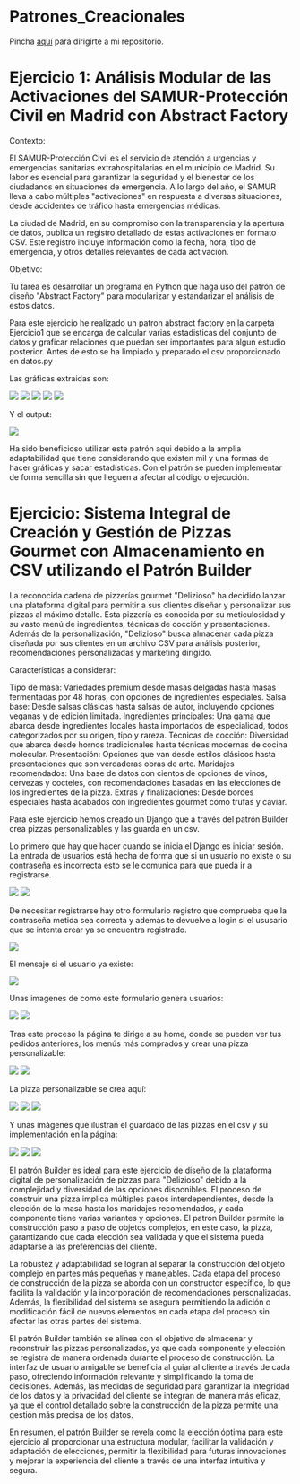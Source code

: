 # Patrones_Creacionales

Pincha [aquí](https://github.com/Xavitheforce/Patrones_Creacionales/) para dirigirte a mi repositorio.

<h1>Ejercicio 1: Análisis Modular de las Activaciones del SAMUR-Protección Civil en Madrid con Abstract Factory</h1>

Contexto:

El SAMUR-Protección Civil es el servicio de atención a urgencias y emergencias sanitarias extrahospitalarias en el municipio de Madrid. Su labor es esencial para garantizar la seguridad y el bienestar de los ciudadanos en situaciones de emergencia. A lo largo del año, el SAMUR lleva a cabo múltiples "activaciones" en respuesta a diversas situaciones, desde accidentes de tráfico hasta emergencias médicas.

La ciudad de Madrid, en su compromiso con la transparencia y la apertura de datos, publica un registro detallado de estas activaciones en formato CSV. Este registro incluye información como la fecha, hora, tipo de emergencia, y otros detalles relevantes de cada activación.

Objetivo:

Tu tarea es desarrollar un programa en Python que haga uso del patrón de diseño "Abstract Factory" para modularizar y estandarizar el análisis de estos datos.

Para este ejercicio he realizado un patron abstract factory en la carpeta Ejercicio1 que se encarga de calcular varias estadisticas del conjunto de datos y graficar relaciones que puedan ser importantes para algun estudio posterior. Antes de esto se ha limpiado y preparado el csv proporcionado en datos.py

Las gráficas extraidas son:

<img src="https://github.com/Xavitheforce/Patrones_Creacionales/blob/main/imagenes_patronesC/Figure_1.png">
<img src="https://github.com/Xavitheforce/Patrones_Creacionales/blob/main/imagenes_patronesC/2.png">
<img src="https://github.com/Xavitheforce/Patrones_Creacionales/blob/main/imagenes_patronesC/3.png">
<img src="https://github.com/Xavitheforce/Patrones_Creacionales/blob/main/imagenes_patronesC/4.png">
<img src="https://github.com/Xavitheforce/Patrones_Creacionales/blob/main/imagenes_patronesC/5.png">

Y el output:

<img src="https://github.com/Xavitheforce/Patrones_Creacionales/blob/main/imagenes_patronesC/6.png">

Ha sido beneficioso utilizar este patrón aqui debido a la amplia adaptabilidad que tiene considerando que existen mil y una formas de hacer gráficas y sacar estadísticas. Con el patrón se pueden implementar de forma sencilla sin que lleguen a afectar al código o ejecución.

<h1>Ejercicio: Sistema Integral de Creación y Gestión de Pizzas Gourmet con Almacenamiento en CSV utilizando el Patrón Builder</h1>

La reconocida cadena de pizzerías gourmet "Delizioso" ha decidido lanzar una plataforma digital para permitir a sus clientes diseñar y personalizar sus pizzas al máximo detalle. Esta pizzería es conocida por su meticulosidad y su vasto menú de ingredientes, técnicas de cocción y presentaciones. Además de la personalización, "Delizioso" busca almacenar cada pizza diseñada por sus clientes en un archivo CSV para análisis posterior, recomendaciones personalizadas y marketing dirigido.

Características a considerar:

Tipo de masa: Variedades premium desde masas delgadas hasta masas fermentadas por 48 horas, con opciones de ingredientes especiales.
Salsa base: Desde salsas clásicas hasta salsas de autor, incluyendo opciones veganas y de edición limitada.
Ingredientes principales: Una gama que abarca desde ingredientes locales hasta importados de especialidad, todos categorizados por su origen, tipo y rareza.
Técnicas de cocción: Diversidad que abarca desde hornos tradicionales hasta técnicas modernas de cocina molecular.
Presentación: Opciones que van desde estilos clásicos hasta presentaciones que son verdaderas obras de arte.
Maridajes recomendados: Una base de datos con cientos de opciones de vinos, cervezas y cocteles, con recomendaciones basadas en las elecciones de los ingredientes de la pizza.
Extras y finalizaciones: Desde bordes especiales hasta acabados con ingredientes gourmet como trufas y caviar.

Para este ejercicio hemos creado un Django que a través del patrón Builder crea pizzas personalizables y las guarda en un csv.

Lo primero que hay que hacer cuando se inicia el Django es iniciar sesión. La entrada de usuarios está hecha de forma que si un usuario no existe o su contraseña es incorrecta esto se le comunica para que pueda ir a registrarse.

<img src="https://github.com/Xavitheforce/Patrones_Creacionales/blob/main/imagenes_patronesC/7.png">
<img src="https://github.com/Xavitheforce/Patrones_Creacionales/blob/main/imagenes_patronesC/8.png">

De necesitar registrarse hay otro formulario registro que comprueba que la contraseña metida sea correcta y además te devuelve a login si el ususario que se intenta crear ya se encuentra registrado.

<img src="https://github.com/Xavitheforce/Patrones_Creacionales/blob/main/imagenes_patronesC/9.png">

El mensaje si el usuario ya existe:

<img src="https://github.com/Xavitheforce/Patrones_Creacionales/blob/main/imagenes_patronesC/10.png">

Unas imagenes de como este formulario genera usuarios:

<img src="https://github.com/Xavitheforce/Patrones_Creacionales/blob/main/imagenes_patronesC/19.png">
<img src="https://github.com/Xavitheforce/Patrones_Creacionales/blob/main/imagenes_patronesC/20.png">

Tras este proceso la página te dirige a su home, donde se pueden ver tus pedidos anteriores, los menús más comprados y crear una pizza personalizable:

<img src="https://github.com/Xavitheforce/Patrones_Creacionales/blob/main/imagenes_patronesC/11.png">
<img src="https://github.com/Xavitheforce/Patrones_Creacionales/blob/main/imagenes_patronesC/12.png">

La pizza personalizable se crea aquí:

<img src="https://github.com/Xavitheforce/Patrones_Creacionales/blob/main/imagenes_patronesC/14.png">
<img src="https://github.com/Xavitheforce/Patrones_Creacionales/blob/main/imagenes_patronesC/15.png">
<img src="https://github.com/Xavitheforce/Patrones_Creacionales/blob/main/imagenes_patronesC/16.png">

Y unas imágenes que ilustran el guardado de las pizzas en el csv y su implementación en la página:

<img src="https://github.com/Xavitheforce/Patrones_Creacionales/blob/main/imagenes_patronesC/13.png">
<img src="https://github.com/Xavitheforce/Patrones_Creacionales/blob/main/imagenes_patronesC/17.png">
<img src="https://github.com/Xavitheforce/Patrones_Creacionales/blob/main/imagenes_patronesC/18.png">

El patrón Builder es ideal para este ejercicio de diseño de la plataforma digital de personalización de pizzas para "Delizioso" debido a la complejidad y diversidad de las opciones disponibles. El proceso de construir una pizza implica múltiples pasos interdependientes, desde la elección de la masa hasta los maridajes recomendados, y cada componente tiene varias variantes y opciones. El patrón Builder permite la construcción paso a paso de objetos complejos, en este caso, la pizza, garantizando que cada elección sea validada y que el sistema pueda adaptarse a las preferencias del cliente.

La robustez y adaptabilidad se logran al separar la construcción del objeto complejo en partes más pequeñas y manejables. Cada etapa del proceso de construcción de la pizza se aborda con un constructor específico, lo que facilita la validación y la incorporación de recomendaciones personalizadas. Además, la flexibilidad del sistema se asegura permitiendo la adición o modificación fácil de nuevos elementos en cada etapa del proceso sin afectar las otras partes del sistema.

El patrón Builder también se alinea con el objetivo de almacenar y reconstruir las pizzas personalizadas, ya que cada componente y elección se registra de manera ordenada durante el proceso de construcción. La interfaz de usuario amigable se beneficia al guiar al cliente a través de cada paso, ofreciendo información relevante y simplificando la toma de decisiones. Además, las medidas de seguridad para garantizar la integridad de los datos y la privacidad del cliente se integran de manera más eficaz, ya que el control detallado sobre la construcción de la pizza permite una gestión más precisa de los datos.

En resumen, el patrón Builder se revela como la elección óptima para este ejercicio al proporcionar una estructura modular, facilitar la validación y adaptación de elecciones, permitir la flexibilidad para futuras innovaciones y mejorar la experiencia del cliente a través de una interfaz intuitiva y segura.
